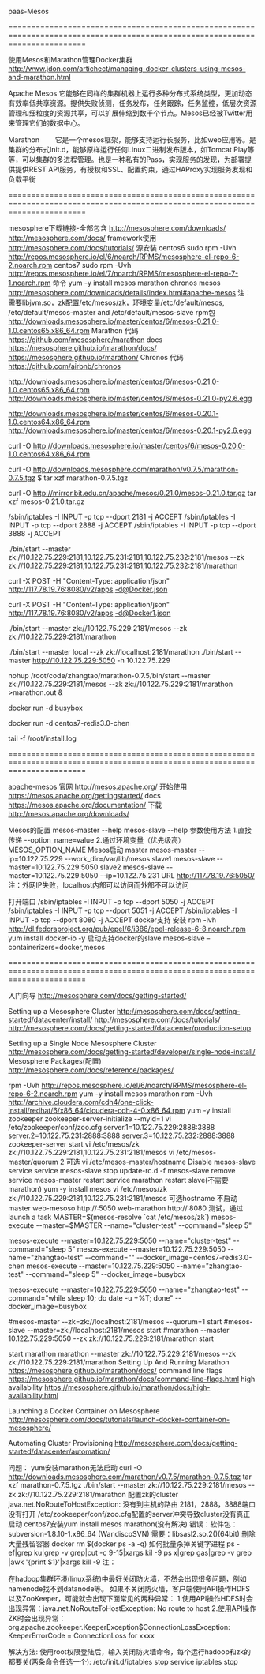 paas-Mesos

=============================================================================================================================

使用Mesos和Marathon管理Docker集群
	http://www.jdon.com/artichect/managing-docker-clusters-using-mesos-and-marathon.html

Apache Mesos
	它能够在同样的集群机器上运行多种分布式系统类型，更加动态有效率低共享资源。提供失败侦测，任务发布，任务跟踪，任务监控，低层次资源管理和细粒度的资源共享，可以扩展伸缩到数千个节点。Mesos已经被Twitter用来管理它们的数据中心。

Marathon
　　它是一个mesos框架，能够支持运行长服务，比如web应用等。是集群的分布式Init.d，能够原样运行任何Linux二进制发布版本，如Tomcat Play等等，可以集群的多进程管理。也是一种私有的Pass，实现服务的发现，为部署提供提供REST API服务，有授权和SSL、配置约束，通过HAProxy实现服务发现和负载平衡

=============================================================================================================================

mesosphere下载链接-全部包含
  http://mesosphere.com/downloads/
  http://mesosphere.com/docs/
  framework使用
    http://mesosphere.com/docs/tutorials/
源安装
  centos6
    sudo rpm -Uvh http://repos.mesosphere.io/el/6/noarch/RPMS/mesosphere-el-repo-6-2.noarch.rpm
  centos7
    sudo rpm -Uvh http://repos.mesosphere.io/el/7/noarch/RPMS/mesosphere-el-repo-7-1.noarch.rpm
命令
  yum -y install mesos marathon chronos
mesos
    http://mesosphere.com/downloads/details/index.html#apache-mesos
      注：需要libjvm.so，zk配置/etc/mesos/zk，环境变量/etc/default/mesos, /etc/default/mesos-master and /etc/default/mesos-slave
    rpm包
      http://downloads.mesosphere.io/master/centos/6/mesos-0.21.0-1.0.centos65.x86_64.rpm
Marathon
  代码
    https://github.com/mesosphere/marathon
  docs
    https://mesosphere.github.io/marathon/docs/
    https://mesosphere.github.io/marathon/
Chronos
  代码
    https://github.com/airbnb/chronos

http://downloads.mesosphere.io/master/centos/6/mesos-0.21.0-1.0.centos65.x86_64.rpm
http://downloads.mesosphere.io/master/centos/6/mesos-0.21.0-py2.6.egg

http://downloads.mesosphere.io/master/centos/6/mesos-0.20.1-1.0.centos64.x86_64.rpm
http://downloads.mesosphere.io/master/centos/6/mesos-0.20.1-py2.6.egg


curl -O http://downloads.mesosphere.io/master/centos/6/mesos-0.20.0-1.0.centos64.x86_64.rpm

curl -O http://downloads.mesosphere.com/marathon/v0.7.5/marathon-0.7.5.tgz
$ tar xzf marathon-0.7.5.tgz

curl -O http://mirror.bit.edu.cn/apache/mesos/0.21.0/mesos-0.21.0.tar.gz
tar xzf mesos-0.21.0.tar.gz

/sbin/iptables -I INPUT -p tcp --dport 2181 -j ACCEPT
/sbin/iptables -I INPUT -p tcp --dport 2888 -j ACCEPT
/sbin/iptables -I INPUT -p tcp --dport 3888 -j ACCEPT

./bin/start --master zk://10.122.75.229:2181,10.122.75.231:2181,10.122.75.232:2181/mesos --zk zk://10.122.75.229:2181,10.122.75.231:2181,10.122.75.232:2181/marathon

curl -X POST -H "Content-Type: application/json" http://117.78.19.76:8080/v2/apps -d@Docker.json

curl -X POST -H "Content-Type: application/json" http://117.78.19.76:8080/v2/apps -d@Docker1.json

./bin/start --master zk://10.122.75.229:2181/mesos --zk zk://10.122.75.229:2181/marathon

./bin/start --master local --zk zk://localhost:2181/marathon
./bin/start --master http://10.122.75.229:5050 -h 10.122.75.229

nohup /root/code/zhangtao/marathon-0.7.5/bin/start --master zk://10.122.75.229:2181/mesos --zk zk://10.122.75.229:2181/marathon >marathon.out &

docker run -d busybox

docker run -d centos7-redis3.0-chen

tail -f /root/install.log

=============================================================================================================================

apache-mesos
  官网
    http://mesos.apache.org/
  开始使用
    https://mesos.apache.org/gettingstarted/
  docs
    https://mesos.apache.org/documentation/
  下载
    http://mesos.apache.org/downloads/

Mesos的配置
  mesos-master --help
  mesos-slave --help
参数使用方法
  1.直接传递
    --option_name=value
  2.通过环境变量（优先级高）
    MESOS_OPTION_NAME
Mesos启动
  master
    mesos-master --ip=10.122.75.229 --work_dir=/var/lib/mesos
  slave1
    mesos-slave --master=10.122.75.229:5050
  slave2
    mesos-slave --master=10.122.75.229:5050 --ip=10.122.75.231
  URL
    http://117.78.19.76:5050/
  注：外网IP失败，localhost内部可以访问而外部不可以访问

  打开端口
  /sbin/iptables -I INPUT -p tcp --dport 5050 -j ACCEPT
  /sbin/iptables -I INPUT -p tcp --dport 5051 -j ACCEPT
  /sbin/iptables -I INPUT -p tcp --dport 8080 -j ACCEPT
docker支持
  安装
    rpm -ivh http://dl.fedoraproject.org/pub/epel/6/i386/epel-release-6-8.noarch.rpm
    yum install docker-io -y
  启动支持docker的slave
    mesos-slave –containerizers=docker,mesos

=============================================================================================================================

入门向导
  http://mesosphere.com/docs/getting-started/

  Setting up a Mesosphere Cluster
    http://mesosphere.com/docs/getting-started/datacenter/install/
    http://mesosphere.com/docs/tutorials/
    http://mesosphere.com/docs/getting-started/datacenter/production-setup

  Setting up a Single Node Mesosphere Cluster
    http://mesosphere.com/docs/getting-started/developer/single-node-install/
  Mesosphere Packages(配置)
    http://mesosphere.com/docs/reference/packages/

  rpm -Uvh http://repos.mesosphere.io/el/6/noarch/RPMS/mesosphere-el-repo-6-2.noarch.rpm
  yum -y install mesos marathon
  rpm -Uvh http://archive.cloudera.com/cdh4/one-click-install/redhat/6/x86_64/cloudera-cdh-4-0.x86_64.rpm
  yum -y install zookeeper
  zookeeper-server-initialize --myid=1
  vi /etc/zookeeper/conf/zoo.cfg
  server.1=10.122.75.229:2888:3888
  server.2=10.122.75.231:2888:3888
  server.3=10.122.75.232:2888:3888
  zookeeper-server start
  vi /etc/mesos/zk
  zk://10.122.75.229:2181,10.122.75.231:2181/mesos
  vi /etc/mesos-master/quorum
  2
  可选
  vi /etc/mesos-master/hostname
  Disable mesos-slave service
  service mesos-slave stop
  update-rc.d -f mesos-slave remove
  service mesos-master restart
  service marathon restart
  slave(不需要marathon)
  yum -y install mesos
  vi /etc/mesos/zk
  zk://10.122.75.229:2181,10.122.75.231:2181/mesos
  可选hostname
  不启动master
  web-mesoso
  http://<master-ip>:5050
  web-marathon
  http://<master-ip>:8080
  测试，通过launch a task
  MASTER=$(mesos-resolve `cat /etc/mesos/zk`)
  mesos-execute --master=$MASTER --name="cluster-test" --command="sleep 5"

  mesos-execute --master=10.122.75.229:5050 --name="cluster-test" --command="sleep 5"
  mesos-execute --master=10.122.75.229:5050 --name="zhangtao-test" --command="" --docker_image=centos7-redis3.0-chen
  mesos-execute --master=10.122.75.229:5050 --name="zhangtao-test" --command="sleep 5" --docker_image=busybox

  mesos-execute --master=10.122.75.229:5050 --name="zhangtao-test" --command="while sleep 10; do date -u +%T; done" --docker_image=busybox
  


  #mesos-master  --zk=zk://localhost:2181/mesos --quorum=1 start
  #mesos-slave --master=zk://localhost:2181/mesos start
  #marathon --master 10.122.75.229:5050 --zk zk://10.122.75.229:2181/marathon start


  start marathon
  marathon --master zk://10.122.75.229:2181/mesos --zk zk://10.122.75.229:2181/marathon
  Setting Up And Running Marathon
  https://mesosphere.github.io/marathon/docs/
  command line flags
  https://mesosphere.github.io/marathon/docs/command-line-flags.html
  high availability
  https://mesosphere.github.io/marathon/docs/high-availability.html

  Launching a Docker Container on Mesosphere
  http://mesosphere.com/docs/tutorials/launch-docker-container-on-mesosphere/

  Automating Cluster Provisioning
  http://mesosphere.com/docs/getting-started/datacenter/automation/


问题：
yum安装marathon无法启动
  curl -O http://downloads.mesosphere.com/marathon/v0.7.5/marathon-0.7.5.tgz
  tar xzf marathon-0.7.5.tgz
  ./bin/start --master zk://10.122.75.229:2181/mesos --zk zk://10.122.75.229:2181/marathon
  配置zk的cluster
java.net.NoRouteToHostException: 没有到主机的路由
  2181，2888，3888端口没有打开
  /etc/zookeeper/conf/zoo.cfg配置的server冲突导致cluster没有真正启动
centos7安装yum install mesos marathon(没有解决)
  错误：软件包：subversion-1.8.10-1.x86_64 (WandiscoSVN)
          需要：libsasl2.so.2()(64bit)
删除大量残留容器
  docker rm $(docker ps -a -q)
如何批量杀掉关键字进程
   ps -ef|grep ku|grep -v grep|cut -c 9-15|xargs kil -9
   ps x|grep gas|grep -v grep |awk '{print $1}'|xargs kill -9
注：

在hadoop集群环境(linux系统)中最好关闭防火墙，不然会出现很多问题，例如namenode找不到datanode等。
如果不关闭防火墙，客户端使用API操作HDFS以及ZooKeeper，可能就会出现下面常见的两种异常：
1.使用API操作HDFS时会出现异常：java.net.NoRouteToHostException: No route to host
2.使用API操作ZK时会出现异常：org.apache.zookeeper.KeeperException$ConnectionLossException: KeeperErrorCode = ConnectionLoss for xxxx
 
解决方法:
使用root权限登陆后，输入关闭防火墙命令，每个运行hadoop和zk的都要关(两条命令任选一个):
/etc/init.d/iptables stop
service iptables stop


